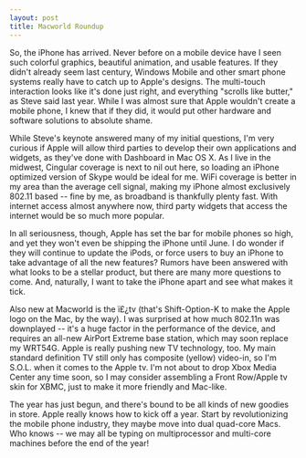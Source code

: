 ```yaml
---
layout: post
title: Macworld Roundup
---
```

So, the iPhone has arrived.  Never before on a mobile device have I seen such colorful graphics, beautiful animation, and usable features.  If they didn't already seem last century, Windows Mobile and other smart phone systems really have to catch up to Apple's designs.  The multi-touch interaction looks like it's done just right, and everything "scrolls like butter," as Steve said last year.  While I was almost sure that Apple wouldn't create a mobile phone, I knew that if they did, it would put other hardware and software solutions to absolute shame.

While Steve's keynote answered many of my initial questions, I'm very curious if Apple will allow third parties to develop their own applications and widgets, as they've done with Dashboard in Mac OS X.  As I live in the midwest, Cingular coverage is next to nil out here, so loading an iPhone optimized version of Skype would be ideal for me.  WiFi coverage is better in my area than the average cell signal, making my iPhone almost exclusively 802.11 based -- fine by me, as broadband is thankfully plenty fast.  With internet access almost anywhere now, third party widgets that access the internet would be so much more popular.

In all seriousness, though, Apple has set the bar for mobile phones so high, and yet they won't even be shipping the iPhone until June.  I do wonder if they will continue to update the iPods, or force users to buy an iPhone to take advantage of all the new features?  Rumors have been answered with what looks to be a stellar product, but there are many more questions to come.  And, naturally, I want to take the iPhone apart and see what makes it tick.

Also new at Macworld is the ï£¿tv (that's Shift-Option-K to make the Apple logo on the Mac, by the way).  I was surprised at how much 802.11n was downplayed -- it's a huge factor in the performance of the device, and requires an all-new AirPort Extreme base station, which may soon replace my WRT54G.  Apple is really pushing new TV technology, too.  My main standard definition TV still only has composite (yellow) video-in, so I'm S.O.L. when it comes to the Apple tv.  I'm not about to drop Xbox Media Center any time soon, so I may consider assembling a Front Row/Apple tv skin for XBMC, just to make it more friendly and Mac-like.

The year has just begun, and there's bound to be all kinds of new goodies in store.  Apple really knows how to kick off a year.  Start by revolutionizing the mobile phone industry, they maybe move into dual quad-core Macs.  Who knows -- we may all be typing on multiprocessor and multi-core machines before the end of the year!

